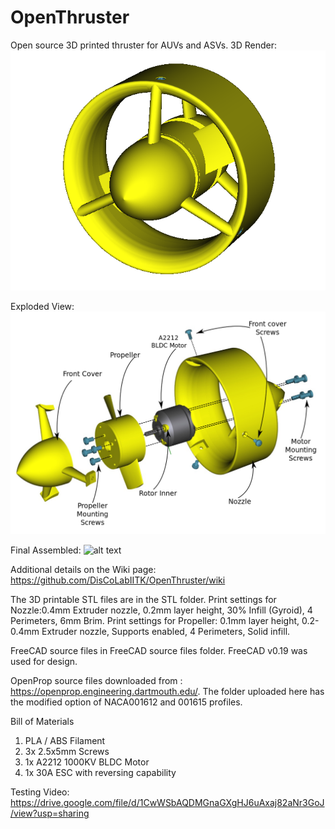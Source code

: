 # OpenThruster
Open source 3D printed thruster for AUVs and ASVs.
3D Render:
![alt text](https://github.com/DisCoLabIITK/OpenThruster/blob/main/Images/3D_Render.png?raw=true)

Exploded View:
![alt text](https://github.com/DisCoLabIITK/OpenThruster/blob/main/Images/Exploded.png?raw=true)

Final Assembled:
![alt text](https://github.com/DisCoLabIITK/OpenThruster/blob/main/Images/thruster.png?raw=true)

Additional details on the Wiki page: https://github.com/DisCoLabIITK/OpenThruster/wiki

The 3D printable STL files are in the STL folder. 
Print settings for Nozzle:0.4mm Extruder nozzle, 0.2mm layer height, 30% Infill (Gyroid), 4 Perimeters, 6mm Brim.
Print settings for Propeller: 0.1mm layer height, 0.2-0.4mm Extruder nozzle, Supports enabled, 4 Perimeters, Solid infill.

FreeCAD source files in FreeCAD source files folder. FreeCAD v0.19 was used for design.

OpenProp source files downloaded from : https://openprop.engineering.dartmouth.edu/. The folder uploaded here has the modified option of NACA001612 and 001615 profiles.

Bill of Materials
1. PLA / ABS Filament
2. 3x 2.5x5mm Screws
3. 1x A2212 1000KV BLDC Motor
4. 1x 30A ESC with reversing capability


Testing Video: https://drive.google.com/file/d/1CwWSbAQDMGnaGXgHJ6uAxaj82aNr3GoJ/view?usp=sharing
